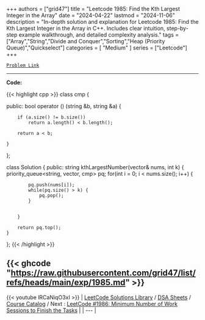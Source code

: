 
+++
authors = ["grid47"]
title = "Leetcode 1985: Find the Kth Largest Integer in the Array"
date = "2024-04-22"
lastmod = "2024-11-06"
description = "In-depth solution and explanation for Leetcode 1985: Find the Kth Largest Integer in the Array in C++. Includes clear intuition, step-by-step example walkthrough, and detailed complexity analysis."
tags = ["Array","String","Divide and Conquer","Sorting","Heap (Priority Queue)","Quickselect"]
categories = [
    "Medium"
]
series = ["Leetcode"]
+++



[`Problem Link`](https://leetcode.com/problems/find-the-kth-largest-integer-in-the-array/description/)

---
**Code:**

{{< highlight cpp >}}
class cmp {
   
public:
    bool operator () (string &b, string &a) {
        
        if (a.size() != b.size())
            return a.length() < b.length();
        
        return a < b;
        
    }
    
};

class Solution {
public:
    string kthLargestNumber(vector<string>& nums, int k) {
        priority_queue<string, vector<string>, cmp> pq;
        for(int i = 0; i < nums.size(); i++) {
            
            pq.push(nums[i]);
            while(pq.size() > k) {
                pq.pop();
            }


        }
        
        return pq.top();
    }
};
{{< /highlight >}}

{{< ghcode "https://raw.githubusercontent.com/grid47/list/refs/heads/main/exp/1985.md" >}}
---
{{< youtube lRCaNiqO3xI >}}
| [LeetCode Solutions Library](https://grid47.xyz/leetcode/) / [DSA Sheets](https://grid47.xyz/sheets/) / [Course Catalog](https://grid47.xyz/courses/) / Next : [LeetCode #1986: Minimum Number of Work Sessions to Finish the Tasks](https://grid47.xyz/posts/leetcode-1986-minimum-number-of-work-sessions-to-finish-the-tasks-solution/) |
| --- |

